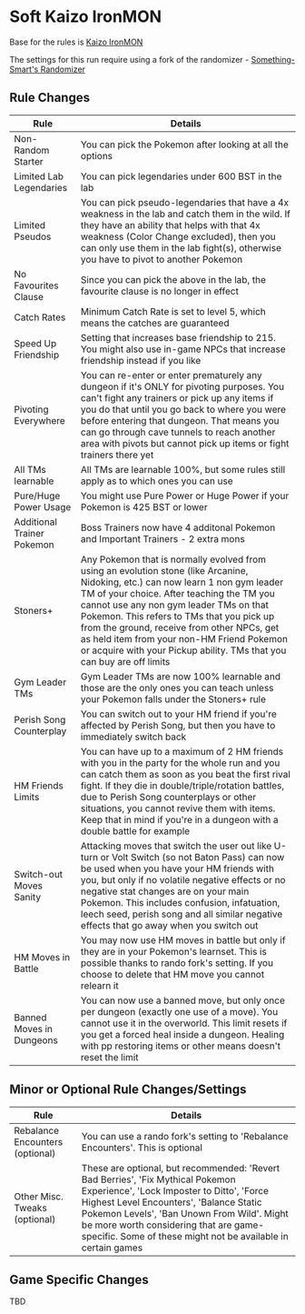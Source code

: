 # Soft Kaizo IronMON

Base for the rules is [Kaizo IronMON](http://ironmon.gg)

The settings for this run require using a fork of the randomizer - [Something-Smart's Randomizer](https://github.com/something-smart/ironmon-randomizer)

## Rule Changes
| Rule                           | Details                                                                                                                                 |
|--------------------------------|-----------------------------------------------------------------------------------------------------------------------------------------|
| Non-Random Starter             | You can pick the Pokemon after looking at all the options                                                                               |
| Limited Lab Legendaries        | You can pick legendaries under 600 BST in the lab                                                                                       |
| Limited Pseudos                | You can pick pseudo-legendaries that have a 4x weakness in the lab and catch them in the wild. If they have an ability that helps with that 4x weakness (Color Change excluded), then you can only use them in the lab fight(s), otherwise you have to pivot to another Pokemon |
| No Favourites Clause           | Since you can pick the above in the lab, the favourite clause is no longer in effect                                                    |
| Catch Rates                    | Minimum Catch Rate is set to level 5, which means the catches are guaranteed                                                            |
| Speed Up Friendship            | Setting that increases base friendship to 215. You might also use in-game NPCs that increase friendship instead if you like             |
| Pivoting Everywhere            | You can re-enter or enter prematurely any dungeon if it's ONLY for pivoting purposes. You can't fight any trainers or pick up any items if you do that until you go back to where you were before entering that dungeon. That means you can go through cave tunnels to reach another area with pivots but cannot pick up items or fight trainers there yet |
| All TMs learnable              | All TMs are learnable 100%, but some rules still apply as to which ones you can use                                                     |
| Pure/Huge Power Usage          | You might use Pure Power or Huge Power if your Pokemon is 425 BST or lower                                                              |
| Additional Trainer Pokemon     | Boss Trainers now have 4 additonal Pokemon and Important Trainers - 2 extra mons                                                        |
| Stoners+                       | Any Pokemon that is normally evolved from using an evolution stone (like Arcanine, Nidoking, etc.) can now learn 1 non gym leader TM of your choice. After teaching the TM you cannot use any non gym leader TMs on that Pokemon. This refers to TMs that you pick up from the ground, receive from other NPCs, get as held item from your non-HM Friend Pokemon or acquire with your Pickup ability. TMs that you can buy are off limits |
| Gym Leader TMs                 | Gym Leader TMs are now 100% learnable and those are the only ones you can teach unless your Pokemon falls under the Stoners+ rule       |
| Perish Song Counterplay        | You can switch out to your HM friend if you're affected by Perish Song, but then you have to immediately switch back                    |
| HM Friends Limits              | You can have up to a maximum of 2 HM friends with you in the party for the whole run and you can catch them as soon as you beat the first rival fight. If they die in double/triple/rotation battles, due to Perish Song counterplays or other situations, you cannot revive them with items. Keep that in mind if you're in a dungeon with a double battle for example |
| Switch-out Moves Sanity        | Attacking moves that switch the user out like U-turn or Volt Switch (so not Baton Pass) can now be used when you have your HM friends with you, but only if no volatile negative effects or no negative stat changes are on your main Pokemon. This includes confusion, infatuation, leech seed, perish song and all similar negative effects that go away when you switch out |
| HM Moves in Battle             | You may now use HM moves in battle but only if they are in your Pokemon's learnset. This is possible thanks to rando fork's setting. If you choose to delete that HM move you cannot relearn it |
| Banned Moves in Dungeons       | You can now use a banned move, but only once per dungeon (exactly one use of a move). You cannot use it in the overworld. This limit resets if you get a forced heal inside a dungeon. Healing with pp restoring items or other means doesn't reset the limit |

## Minor or Optional Rule Changes/Settings
| Rule                           | Details                                                                                                                                 |
|--------------------------------|-----------------------------------------------------------------------------------------------------------------------------------------|
| Rebalance Encounters (optional)| You can use a rando fork's setting to 'Rebalance Encounters'. This is optional                                                          |
| Other Misc. Tweaks (optional)  | These are optional, but recommended: 'Revert Bad Berries', 'Fix Mythical Pokemon Experience', 'Lock Imposter to Ditto', 'Force Highest Level Encounters', 'Balance Static Pokemon Levels', 'Ban Unown From Wild'. Might be more worth considering that are game-specific. Some of these might not be available in certain games |

## Game Specific Changes

TBD
